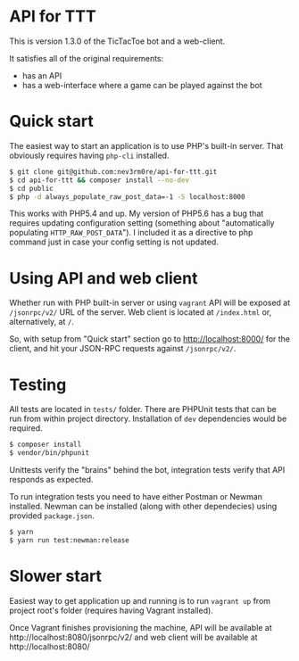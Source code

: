 # API for TTT

This is version 1.3.0 of the TicTacToe bot and a web-client.

It satisfies all of the original requirements:

  - has an API
  - has a web-interface where a game can be played against the bot

# Quick start

The easiest way to start an application is to use PHP's built-in server.
That obviously requires having `php-cli` installed.

```bash
$ git clone git@github.com:nev3rm0re/api-for-ttt.git
$ cd api-for-ttt && composer install --no-dev
$ cd public
$ php -d always_populate_raw_post_data=-1 -S localhost:8000
```

This works with PHP5.4 and up. My version of PHP5.6 has a bug that requires
updating configuration setting (something about "automatically populating
 `HTTP_RAW_POST_DATA`"). I included it as a directive to php command just
 in case your config setting is not updated.

# Using API and web client
Whether run with PHP built-in server or using `vagrant` API will be exposed
at `/jsonrpc/v2/` URL of the server. Web client is located at `/index.html`
or, alternatively, at `/`.

So, with setup from "Quick start" section go to [http://localhost:8000/](http://localhost:8000/) for the client, and hit your JSON-RPC requests
against `/jsonrpc/v2/`.

# Testing

All tests are located in `tests/` folder. There are PHPUnit tests that can
be run from within project directory. Installation of `dev` dependencies
would be required.

```bash
$ composer install
$ vendor/bin/phpunit
```

Unittests verify the "brains" behind the bot, integration tests verify that
API responds as expected.

To run integration tests you need to have either Postman or Newman installed.
Newman can be installed (along with other dependecies) using provided
`package.json`.

```bash
$ yarn
$ yarn run test:newman:release
```

# Slower start

Easiest way to get application up and running is to run `vagrant up`
from project root's folder (requires having Vagrant installed).

Once Vagrant finishes provisioning the machine, API will be available
at http://localhost:8080/jsonrpc/v2/ and web client will be available at http://localhost:8080/